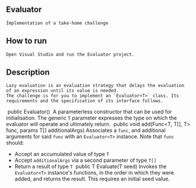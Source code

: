 ## Evaluator
    Implementation of a take-home challenge

## How to run
    Open Visual Studio and run the Evaluator project.

##  Description
    Lazy evaluation is an evaluation strategy that delays the evaluation of an expression until its value is needed.
    The challenge is for you to implement an `Evaluator<T>` class. Its requirements and the specification of its interface follows.
​
        public Evaluator<T>()
​
    A parameterless constructor that can be used for initialisation. The generic `T` parameter expresses the type on which the evaluator will operate and ultimately return.
​
        public void add(Func<T, T[], T> func, params T[] additionalArgs)
​
Associates a `func`, and additional arguments for said `func` with an `Evaluator<T>` instance. Note that `func` should:
 - Accept an accumulated value of type `T`
 - Accept `additionalArgs` via a second parameter of type `T[]`
 - Return a result of type `T`
​
        public T Evaluate(T seed)
​
    Invokes the `Evaluator<T>` instance's functions, in the order in which they were added, and returns the result. This requires an initial seed value.